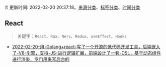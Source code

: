 :alarm_clock: 更新时间: 2022-02-20 20:37:18。[来源分类](../README.md)、[标签分类](../TAGS.md)、[时间分类](../TIMELINE.md)

## React


> 关键字：`React`、`Rax`、`Nerv`、`Redux`、`useEffect`、`Hooks`



- [2022-02-20-用-Golang+react-写了一个开源的低代码开发工具，后端嵌入了-V8-引擎，支持-JS-进行逻辑扩展，前端设计了一套-DSL，基于动态组件进行渲染，专门用来写后台的](https://www.v2ex.com/t/835260) 